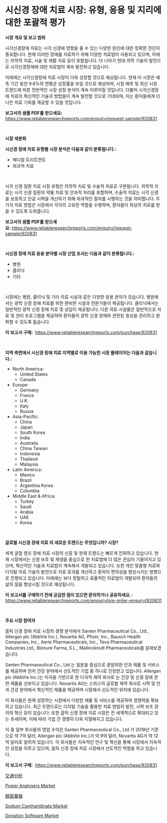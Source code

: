 <p><h1>시신경 장애 치료 시장: 유형, 응용 및 지리에 대한 포괄적 평가</h1></p><p><strong>시장 개요 및 보고 범위</strong></p>
<p><p>시각신경장애 치료는 시각 신경에 영향을 줄 수 있는 다양한 원인에 대한 정확한 진단이 중요합니다. 현재 이러한 장애를 치료하기 위해 다양한 치료법이 사용되고 있으며, 이에는 의학적 치료, 시술 및 재활 치료 등이 포함됩니다. 더 나아가 현대 의학 기술의 발전으로 시각신경장애에 대한 치료법이 계속 발전하고 있습니다.</p><p>미래에는 시각신경장애 치료 시장이 더욱 성장할 것으로 예상됩니다. 현재 이 시장은 예측 기간 동안 9.6%의 연평균 성장률을 보일 것으로 예상되며, 시장 예측 및 최신 시장 트렌드에 따른 전반적인 시장 성장 분석이 계속 이루어질 것입니다. 더불어 시각신경장애 치료의 혁신적인 기술과 방법들이 계속 발전할 것으로 기대되며, 이는 환자들에게 더 나은 치료 기회를 제공할 수 있을 것입니다.</p></p>
<p><strong>보고서의 샘플 PDF를 받으세요:</strong> <a href="https://www.reliableresearchreports.com/enquiry/request-sample/920831">https://www.reliableresearchreports.com/enquiry/request-sample/920831</a></p>
<p>&nbsp;</p>
<p><strong>시장 세분화</strong></p>
<p><strong>시신경 장애 치료 유형별 시장 분석은 다음과 같이 분류됩니다.:</strong></p>
<p><ul><li>메디컬 트리트먼트</li><li>외과적 치료</li></ul></p>
<p>&nbsp;</p>
<p><p>시각 신경 질환 치료 시장 유형은 의학적 치료 및 수술적 치료로 구분됩니다. 의학적 치료는 시각 신경 질환의 약물 치료 및 안과적 처리를 포함하며, 수술적 치료는 시각 신경을 보호하고 인공 시력을 개선하기 위해 외과적인 절차를 시행하는 것을 의미합니다. 두 가지 치료 방법은 시장에서 각각의 고유한 역할을 수행하며, 환자들이 최상의 치료를 받을 수 있도록 도와줍니다.</p></p>
<p><strong>보고서의 샘플 PDF를 받으세요:</strong>&nbsp;<a href="https://www.reliableresearchreports.com/enquiry/request-sample/920831">https://www.reliableresearchreports.com/enquiry/request-sample/920831</a></p>
<p>&nbsp;</p>
<p><strong> 시신경 장애 치료 응용 분야별 시장 산업 조사는 다음과 같이 분류됩니다.:</strong></p>
<p><ul><li>병원</li><li>클리닉</li><li>기타</li></ul></p>
<p>&nbsp;</p>
<p><p>시장에는 병원, 클리닉 및 기타 의료 시설과 같은 다양한 응용 분야가 있습니다. 병원에서는 광학 신경 장애 치료를 위한 완비한 시설과 전문가들이 제공됩니다. 클리닉에서는 일반적인 광학 신경 장애 치료 및 상담이 제공됩니다. 다른 의료 시설들은 일반적으로 치료 및 관리 프로그램을 제공하여 환자들이 광학 신경 장애와 관련된 증상을 관리하고 완화할 수 있도록 돕습니다.</p></p>
<p><strong>이 보고서 구매:</strong>&nbsp; <a href="https://www.reliableresearchreports.com/purchase/920831">https://www.reliableresearchreports.com/purchase/920831</a></p>
<p>&nbsp;</p>
<p><strong>지역 측면에서 시신경 장애 치료 지역별로 이용 가능한 시장 플레이어는 다음과 같습니다.:</strong></p>
<p><ul>
    <li>
        North America:
        <ul>
            <li>United States</li>
            <li>Canada</li>
        </ul>
    </li>
    <li>
        Europe:
        <ul>
            <li>Germany</li>
            <li>France</li>
            <li>U.K.</li>
            <li>Italy</li>
            <li>Russia</li>
        </ul>
    </li>
    <li>
        Asia-Pacific:
        <ul>
            <li>China</li>
            <li>Japan</li>
            <li>South Korea</li>
            <li>India</li>
            <li>Australia</li>
            <li>China Taiwan</li>
            <li>Indonesia</li>
            <li>Thailand</li>
            <li>Malaysia</li>
        </ul>
    </li>
    <li>
        Latin America:
        <ul>
            <li>Mexico</li>
            <li>Brazil</li>
            <li>Argentina Korea</li>
            <li>Colombia</li>
        </ul>
    </li>
    <li>
        Middle East & Africa:
        <ul>
            <li>Turkey</li>
            <li>Saudi</li>
            <li>Arabia</li>
            <li>UAE</li>
            <li>Korea</li>
        </ul>
    </li>
    </ul></p>
<p>&nbsp;</p>
<p><strong>글로벌 시신경 장애 치료 의 새로운 트렌드는 무엇입니까? 시장?</strong></p>
<p><p>세계 굴절 렌즈 장애 치료 시장의 신흥 및 현재 트렌드는 빠르게 진화하고 있습니다. 현재 시장에서는 신경 보호 및 재생을 중심으로 한 치료법에 더 많은 관심이 기울어지고 있으며, 혁신적인 기술과 치료법이 계속해서 개발되고 있습니다. 또한 개인 맞춤형 치료와 디지털 의료 기술의 발전으로 치료 효과를 개선하고 환자의 편의성을 향상시키는 방향으로 진행되고 있습니다. 미래에는 보다 정밀하고 효율적인 치료법이 개발되어 환자들의 삶의 질을 향상시킬 것으로 예상됩니다.</p></p>
<p><strong>이 보고서를 구매하기 전에 궁금한 점이 있으면 문의하거나 공유하세요.</strong>- <a href="https://www.reliableresearchreports.com/enquiry/pre-order-enquiry/920831">https://www.reliableresearchreports.com/enquiry/pre-order-enquiry/920831</a></p>
<p>&nbsp;</p>
<p><strong>주요 시장 참여자</strong></p>
<p><p>옵틱 신경 장애 치료 시장의 경쟁 분석에서 Santen Pharmaceutical Co., Ltd., Allergan plc (AbbVie Inc.), Novartis AG, Pfizer, Inc., Bausch Health Companies, Inc., Aerie Pharmaceuticals, Inc., Teva Pharmaceutical Industries Ltd., Bionure Farma, S.L., Mallinckrodt Pharmaceuticals를 살펴보겠습니다.</p><p>Santen Pharmaceutical Co., Ltd.는 일본을 중심으로 광범위한 안과 제품 및 서비스를 제공하며 안저 건강 분야에서 선도적인 기업 중 하나로 인정받고 있습니다. Allergan plc (AbbVie Inc.)는 미국을 기반으로 한 다국적 제약 회사로 눈 건강 및 신경 장애 관련 제품을 선보이고 있습니다. Novartis AG는 스위스의 글로벌 제약 회사로 시력 및 안과 건강 분야에서 혁신적인 제품을 제공하며 시장에서 선도적인 위치에 있습니다.</p><p>이 회사들은 현재 성장하는 시장에서 다양한 제품 및 서비스를 제공하여 경쟁력을 확보하고 있습니다. 최근 트렌드로는 디지털 기술을 활용한 치료 방법의 발전, 시력 보조 장치의 혁신 등이 있습니다. 또한 옵틱 신경 장애 치료 시장은 전 세계적으로 확대되고 있는 추세이며, 이에 따라 기업 간 경쟁이 더욱 치열해지고 있습니다.</p><p>이 중 일부 회사들의 영업 수익은 Santen Pharmaceutical Co., Ltd.가 2019년 기준으로 약 7억 달러, Allergan plc (AbbVie Inc.)가 약 9억 달러, Novartis AG가 약 12억 달러로 알려져 있습니다. 이 회사들은 지속적인 연구 및 혁신을 통해 시장에서 지속적인 성장을 이루고 있으며, 옵틱 신경 장애 치료 시장에서 선도적인 역할을 하고 있습니다.</p></p>
<p><strong>이 보고서 구매:</strong>&nbsp;&nbsp;<a href="https://www.reliableresearchreports.com/purchase/920831">https://www.reliableresearchreports.com/purchase/920831</a></p>
<p><p><a href="https://github.com/lababdou/Market-Research-Report-List-2/blob/main/7715612183161.md">交通分析</a></p><p><a href="https://issuu.com/reportprime-2/docs/power-analysers-market-size-2030.pptx">Power Analysers Market</a></p><p><a href="https://github.com/bevdtkn4419963/Market-Research-Report-List-1/blob/main/3816138183162.md">精密養殖</a></p><p><a href="https://issuu.com/reportprime-2/docs/sodium-cantharidinate-market-size-2030.pptx">Sodium Cantharidinate Market</a></p><p><a href="https://github.com/redneck06/Market-Research-Report-List-2/blob/main/donation-software-market.md">Donation Software Market</a></p></p>
